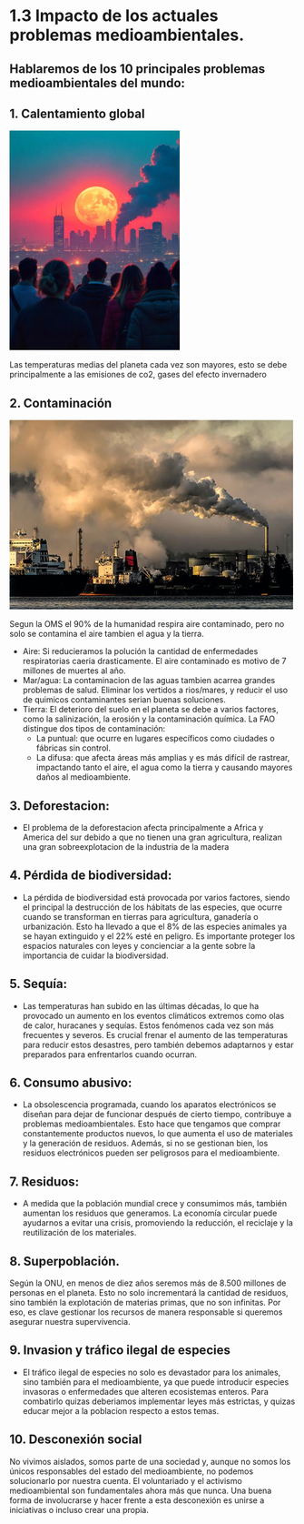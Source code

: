 # 1.3 Impacto de los actuales problemas medioambientales.
## Hablaremos de los 10 principales problemas medioambientales del mundo:
## 1. Calentamiento global
<img src="img/fotogod.jpg" alt="fotogod" width="300"/>

Las temperaturas medias del planeta cada vez son mayores, esto se debe principalmente a las emisiones de co2, gases del efecto invernadero
## 2. Contaminación
![contaminación](img/contaminacion.jpg)

Segun la OMS el 90% de la humanidad respira aire contaminado, pero no solo se contamina el aire tambien el agua y la tierra.
* Aire: Si reducieramos la polución la cantidad de enfermedades respiratorias caeria drasticamente. El aire contaminado es motivo de 7 millones de muertes al año.
* Mar/agua: La contaminacion de las aguas tambien acarrea grandes problemas de salud.
  Eliminar los vertidos a rios/mares, y reducir el uso de quimicos contaminantes serian buenas soluciones.
* Tierra: El deterioro del suelo en el planeta se debe a varios factores, como la salinización, la erosión y la contaminación química.
  La FAO distingue dos tipos de contaminación:
   * La puntual: que ocurre en lugares específicos como ciudades o fábricas sin control.
   * La difusa: que afecta áreas más amplias y es más difícil de rastrear, impactando tanto el aire, el agua como la tierra y causando mayores daños al medioambiente.
## 3. Deforestacion:
* El problema de la deforestacion afecta principalmente a Africa y America del sur debido a que no tienen una gran agricultura, realizan una gran sobreexplotacion de la industria de la madera
## 4. Pérdida de biodiversidad:
* La pérdida de biodiversidad está provocada por varios factores, siendo el principal la destrucción de los hábitats de las especies, que ocurre cuando se transforman en tierras para agricultura, ganadería o urbanización.
  Esto ha llevado a que el 8% de las especies animales ya se hayan extinguido y el 22% esté en peligro. Es importante proteger los espacios naturales con leyes y concienciar a la gente sobre la importancia de cuidar la biodiversidad.
## 5. Sequía:
* Las temperaturas han subido en las últimas décadas, lo que ha provocado un aumento en los eventos climáticos extremos como olas de calor, huracanes y sequías. Estos fenómenos cada vez son más frecuentes y severos.
  Es crucial frenar el aumento de las temperaturas para reducir estos desastres, pero también debemos adaptarnos y estar preparados para enfrentarlos cuando ocurran.
## 6. Consumo abusivo: 
* La obsolescencia programada, cuando los aparatos electrónicos se diseñan para dejar de funcionar después de cierto tiempo, contribuye a problemas medioambientales.
  Esto hace que tengamos que comprar constantemente productos nuevos, lo que aumenta el uso de materiales y la generación de residuos.
  Además, si no se gestionan bien, los residuos electrónicos pueden ser peligrosos para el medioambiente.
## 7. Residuos:
* A medida que la población mundial crece y consumimos más, también aumentan los residuos que generamos. La economía circular puede ayudarnos a evitar una crisis, promoviendo la reducción, el reciclaje y la reutilización de los materiales.
## 8. Superpoblación.
Según la ONU, en menos de diez años seremos más de 8.500 millones de personas en el planeta. Esto no solo incrementará la cantidad de residuos, sino también la explotación de materias primas, que no son infinitas. Por eso, es clave gestionar los recursos de manera responsable si queremos asegurar nuestra supervivencia.
## 9. Invasion y tráfico ilegal de especies
* El tráfico ilegal de especies no solo es devastador para los animales, sino también para el medioambiente, ya que puede introducir especies invasoras o enfermedades que alteren ecosistemas enteros.
Para combatirlo quizas deberiamos implementar leyes más estrictas, y quizas educar mejor a la poblacion respecto a estos temas.
## 10. Desconexión social
No vivimos aislados, somos parte de una sociedad y, aunque no somos los únicos responsables del estado del medioambiente, no podemos solucionarlo por nuestra cuenta. El voluntariado y el activismo medioambiental son fundamentales ahora más que nunca. Una buena forma de involucrarse y hacer frente a esta desconexión es unirse a iniciativas  o incluso crear una propia.
